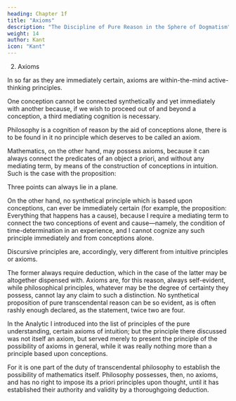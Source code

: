 ```yaml
---
heading: Chapter 1f
title: "Axioms"
description: "The Discipline of Pure Reason in the Sphere of Dogmatism"
weight: 14
author: Kant
icon: "Kant"
---
```



2. Axioms

In so far as they are immediately certain, axioms are within-the-mind active-thinking principles.

One conception cannot be connected synthetically and yet immediately with another because, if we wish to proceed out of and beyond a conception, a third mediating cognition is necessary. 

Philosophy is a cognition of reason by the aid of conceptions alone, there is to be found in it no principle which deserves to be called an axiom.

Mathematics, on the other hand, may possess axioms, because it can always connect the predicates of an object a priori, and without any mediating term, by means of the construction of conceptions in intuition. Such is the case with the proposition: 

Three points can always lie in a plane. 

On the other hand, no synthetical principle which is based upon conceptions, can ever be immediately certain (for example, the proposition: Everything that happens has a cause), because I require a mediating term to connect the two conceptions of event and cause—namely, the condition of time-determination in an experience, and I cannot cognize any such principle immediately and from conceptions alone. 

Discursive principles are, accordingly, very different from intuitive principles or axioms. 

The former always require deduction, which in the case of the latter may be altogether dispensed with. Axioms are, for this reason, always self-evident, while philosophical principles, whatever may be the degree of certainty they possess, cannot lay any claim to such a distinction. No synthetical proposition of pure transcendental reason can be so evident, as is often rashly enough declared, as the statement, twice two are four.

In the Analytic I introduced into the list of principles of the pure understanding, certain axioms of intuition; but the principle there discussed was not itself an axiom, but served merely to present the principle of the possibility of axioms in general, while it was really nothing more than a principle based upon conceptions.

For it is one part of the duty of transcendental philosophy to establish the possibility of mathematics itself. Philosophy possesses, then, no axioms, and has no right to impose its a priori principles upon thought, until it has established their authority and validity by a thoroughgoing deduction.

